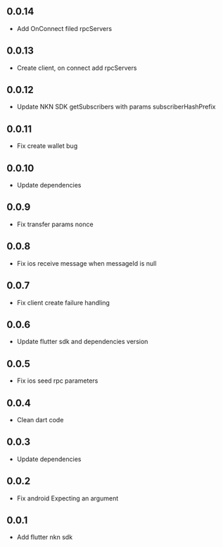 ## 0.0.14

* Add OnConnect filed rpcServers

## 0.0.13

* Create client, on connect add rpcServers 

## 0.0.12

* Update NKN SDK getSubscribers with params subscriberHashPrefix

## 0.0.11

* Fix create wallet bug

## 0.0.10

* Update dependencies

## 0.0.9

* Fix transfer params nonce

## 0.0.8

* Fix ios receive message when messageId is null

## 0.0.7

* Fix client create failure handling 

## 0.0.6

* Update flutter sdk and dependencies version

## 0.0.5

* Fix ios seed rpc parameters

## 0.0.4

* Clean dart code

## 0.0.3

* Update dependencies

## 0.0.2

* Fix android Expecting an argument

## 0.0.1

* Add flutter nkn sdk
